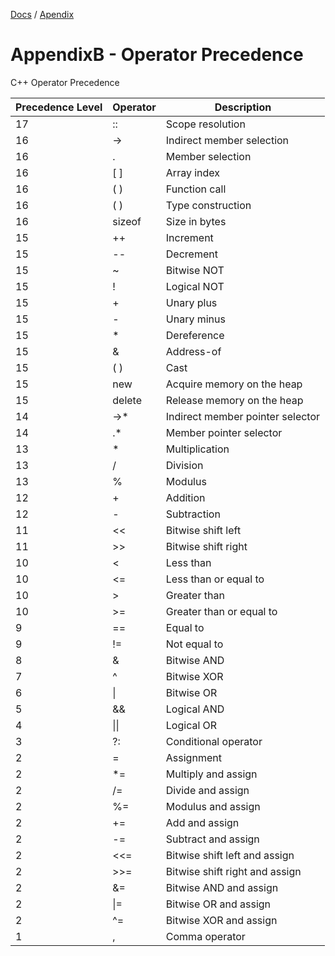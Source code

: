 [Docs](../../) / [Apendix](../)
# AppendixB - Operator Precedence

C++ Operator Precedence

| Precedence Level 	| Operator 	| Description                      	|
|------------------	|----------	|----------------------------------	|
| 17               	| ::       	| Scope resolution                 	|
| 16               	| ->       	| Indirect member selection        	|
| 16               	| .        	| Member selection                 	|
| 16               	| [ ]      	| Array index                      	|
| 16               	| ( )      	| Function call                    	|
| 16               	| ( )      	| Type construction                	|
| 16               	| sizeof   	| Size in bytes                    	|
| 15               	| ++       	| Increment                        	|
| 15               	| --       	| Decrement                        	|
| 15               	| ~        	| Bitwise NOT                      	|
| 15               	| !        	| Logical NOT                      	|
| 15               	| +        	| Unary plus                       	|
| 15               	| -        	| Unary minus                      	|
| 15               	| *        	| Dereference                      	|
| 15               	| &        	| Address-of                       	|
| 15               	| ( )      	| Cast                             	|
| 15               	| new      	| Acquire memory on the heap       	|
| 15               	| delete   	| Release memory on the heap       	|
| 14               	| ->*      	| Indirect member pointer selector 	|
| 14               	| .*       	| Member pointer selector          	|
| 13               	| *        	| Multiplication                   	|
| 13               	| /        	| Division                         	|
| 13               	| %        	| Modulus                          	|
| 12               	| +        	| Addition                         	|
| 12               	| -        	| Subtraction                      	|
| 11               	| <<       	| Bitwise shift left               	|
| 11               	| >>       	| Bitwise shift right              	|
| 10               	| <        	| Less than                        	|
| 10               	| <=       	| Less than or equal to            	|
| 10               	| >        	| Greater than                     	|
| 10               	| >=       	| Greater than or equal to         	|
| 9                	| ==       	| Equal to                         	|
| 9                	| !=       	| Not equal to                     	|
| 8                	| &        	| Bitwise AND                      	|
| 7                	| ^        	| Bitwise XOR                      	|
| 6                	| \|       	| Bitwise OR                       	|
| 5                	| &&       	| Logical AND                      	|
| 4                	| \|\|     	| Logical OR                       	|
| 3                	| ?:       	| Conditional operator             	|
| 2                	| =        	| Assignment                       	|
| 2                	| *=       	| Multiply and assign              	|
| 2                	| /=       	| Divide and assign                	|
| 2                	| %=       	| Modulus and assign               	|
| 2                	| +=       	| Add and assign                   	|
| 2                	| -=       	| Subtract and assign              	|
| 2                	| <<=      	| Bitwise shift left and assign    	|
| 2                	| >>=      	| Bitwise shift right and assign   	|
| 2                	| &=       	| Bitwise AND and assign           	|
| 2                	| \|=      	| Bitwise OR and assign            	|
| 2                	| ^=       	| Bitwise XOR and assign           	|
| 1                	| ,        	| Comma operator                   	|